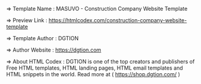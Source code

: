   =>  Template Name    : MASUVO - Construction Company Website Template

  =>  Preview Link    : https://htmlcodex.com/construction-company-website-template

  =>  Template Author  : DGTION

  =>  Author Website   : https://dgtion.com

  =>  About HTML Codex : DGTION is one of the top creators and publishers of Free HTML templates, HTML landing pages, HTML email templates and HTML snippets in the world. Read more at ( https://shop.dgtion.com/ )
